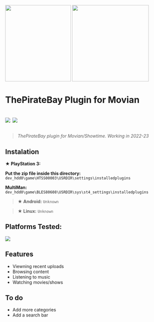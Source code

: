 <img src="https://user-images.githubusercontent.com/77678316/208247098-77bede26-e428-48aa-9732-509c95605e19.png" width="210" height="245" /> <img src="https://user-images.githubusercontent.com/77678316/208266454-1daf4c87-fc41-46a8-95e5-31d9302290d0.png" height="245" />

# ThePirateBay Plugin for Movian <p> <img align="center" src="https://img.shields.io/badge/Version-0.2.7-bd792a?style=style=flat"> <img align="center" src="https://img.shields.io/badge/Status-Working-bd792a?style=style=flat"> </p>

> *ThePirateBay plugin for Movian/Showtime. Working in 2022-23*

## **Instalation**
**★ PlayStation 3:**

**Put the zip file inside this directory:** `dev_hdd0\game\HTSS00003\USRDIR\settings\installedplugins`

**MultiMan:** `dev_hdd0\game\BLES80608\USRDIR\sys\st4_settings\installedplugins`


> **★ Android:** `Unknown`

> **★ Linux:** `Unknown`

## Platforms Tested:
<p> <img align="center" src="https://img.shields.io/badge/PS3%20CECH2504B-4.84 DEX, 4.88 CEX, 4.89 CEX-brightgreen?style=style=flat"> </p>

## Features
- Viewning recent uploads
- Browsing content
- Listening to music
- Watching movies/shows

## To do
- Add more categories
- Add a search bar

